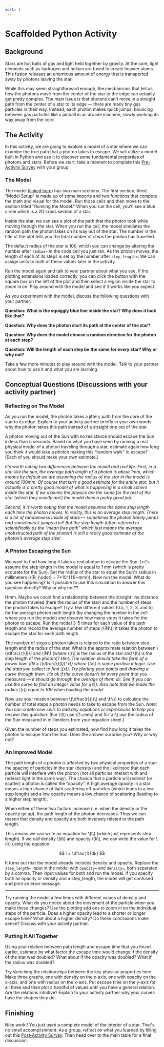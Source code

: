 ```yaml
---
sort: 1
---
```


# Scaffolded Python Activity

<!-- **Definition: ** -->

## Background

Stars are hot balls of gas and light held together by gravity. At the core, light elements such as hydrogen and helium are fused to create heavier atoms. This fusion releases an enormous amount of energy that is transported away by photons leaving the star.

While this may seem straightforward enough, the mechanisms that tell us how the photons move from the center of the star to the edge can actually get pretty complex. The main issue is that photons can't move in a straight path from the center of a star to its edge — there are many tiny gas particles in their way. Instead, each photon makes quick jumps, bouncing between gas particles like a pinball in an arcade machine, slowly working its way away from the core.

## The Activity

In this activity, we are going to explore a model of a star where we can examine the true path that a photon takes to escape. We will utilize a model built in Python and use it to discover some fundamental properties of photons and stars. Before we start, take a moment to complete this <a href="https://forms.gle/1eUWGcZpXcRVj8197" target="_blank">Pre-Activity Survey</a> with your group

### The Model

The model (<a href="https://www.desmos.com/calculator/d7ahlmn8fu" target="_blank">linked here</a>) has two main sections. The first section, titled "Model Setup" is made up of some imports and two functions that compute the math and visual for the model. Run those cells and then move to the section titled "Running the Model." When you run the cell, you'll see a blue circle which is a 2D cross section of a star.

Inside the star, we can see a plot of the path that the photon took while moving through the star. When you run the cell, the model simulates the random path the photon takes on its way out of the star. The number in the title of the plot tells you the total number of steps the photon has travelled.

The default radius of the star is 100, which you can change by altering the number after `radius=` in the code cell you just ran. As the photon moves, the length of each of its steps is set by the number after `step_length=`. We can assign units to both of these values later in the activity.

Run the model again and talk to your partner about what you see. If the plotting extensions loaded correctly, you can click the button with the square box on the left of the plot and then select a region inside the star to zoom in on. Play around with the model and see if it works like you expect.

As you experiment with the model, discuss the following questions with your partner.

**Question: What is the squiggly blue line inside the star? Why does it look like that?**

**Question: Why does the photon start its path at the center of the star?**

**Question: Why does the model choose a random direction for the photon at each step?**

**Question: Will the length of each step be the same for every star? Why or why not?**

Take a few more minutes to play around with the model. Talk to your partner about how to use it and what you are learning.

## Conceptual Questions (Discussions with your activity partner)

### Reflecting on The Model

As you run the model, the photon takes a jittery path from the core of the star to its edge. Explain to your activity partner briefly in your own words why the photon takes this path instead of a straight one out of the star.

A photon moving out of the Sun with no resistance should escape the Sun in less than 5 seconds. Based on what you have seen by running a real physical model of a photon traveling through a star, estimate again how long you think it would take a photon making this “random walk” to escape? (Each of you should make your own estimate.)

*It’s worth noting two differences between the model and real life. First, in a star like the sun, the average path length of a photon is about 1mm, which means by default we are assuming the radius of the star in the model is around 100mm. Of course that isn’t a good estimate for the entire star, but it actually is a pretty good model of what is happening in a small sphere inside the star. If we assume the physics are the same for the rest of the star (which they mostly are!) the model does a pretty good job.*

*Second, it is worth noting that the model assumes the same step length each time the photon moves. In reality, this is an average step length. There is a lot of randomness inside of stars — sometimes the photon barely jumps and sometimes it jumps a lot! But the step length (often referred to scientifically as the “mean free path” which just means the average unobstructed path of the photon) is still a really good estimate of the photon’s average step size!*

### A Photon Escaping the Sun

We want to find how long it takes a real photon to escape the Sun. Let's assume the step length in the model is equal to 1 mm (which is pretty accurate for the Sun). Set the radius of the star to equal the Sun's radius in millimeters (\\(R_{\odot} = 7*10^{11}~mm\\)). Now run the model. What do you see happening? Is it possible to use this simulation to answer this question directly? Why or why not??

Hmm. Maybe we could find a relationship between the straight line distance the photon traveled (here the radius of the star) and the number of steps the photon takes to escape? Try a few different values (0.5, 1, 2, 3, and 5) for the average photon path length (by changing the number in the cell where you run the model) and observe how many steps it takes for the photon to escape. Run the model 3-5 times for each value of the path length and record the average number of steps (\\(N\\)) it takes the photon to escape the star for each path length.

The number of steps a photon takes is related to the ratio between step length and the radius of the star. What is the approximate relation between \\(\dfrac{r}{l}\\) and \\(N\\) (where \\(r\\) is the radius of the star and \\(l\\) is the step length of the photon)? *Hint: The relation should take the form of a power law: \\(N = \(\dfrac{r}{l}\)^x\\) where \\(x\\) is some positive integer. Use the data you collect to find \\(x\\). Try plotting your points and drawing a curve through them. It’s ok if the curve doesn’t hit every point that you measured — it should go through the average of them all. See if you can use the curve to find an integer value for \\(x\\). Also note that we made the radius \\(r\\) equal to 100 when building the model.*

Now use your relation between \\(\dfrac{r}{l}\\) and \\(N\\) to calculate the number of total steps a photon needs to take to escape from the Sun. *Note: You can create new cells to add any equations or expressions to help you answer this question.* (For \\(l\\) use \\(1~mm\\) and for \\(r\\) use the radius of the Sun measured in millimeters from your equation sheet.) 

Given the number of steps you estimated, now find how long it takes the photon to escape from the Sun. Does the answer surprise you? Why or why not?

### An Improved Model

The path length of a photon is affected by two physical properties of a star: the spacing of particles in the star (density) and the likelihood that each particle will interfere with the photon (not all particles interact with and redirect light in the same way). The chance that a particle will redirect (or scatter) a photon is called the “opacity”. A high average opacity in a star means a high chance of light scattering off particles (which leads to a low step length) and a low opacity means a low chance of scattering (leading to a higher step length).

When either of these two factors increase (i.e. when the density or the opacity go up), the path length of the photon decreases. Thus we can reason that density and opacity are both inversely related to the path length.

This means we can write an equation for \\(l\\) (which just represents step length). If we call density \\(d\\) and opacity \\(k\\), we can write the value for \\(l\\) using the equation:

$$ l = \dfrac{1}{dk} $$

It turns out that the model already includes density and opacity. Replace the `step_length=` input in the model with `opacity=` and `density=`, both separated by a comma. Then input values for both and run the model. If you specify both an opacity or density and a step_length, the model will get confused and print an error message.

---

Try running the model a few times with different values of density and opacity. What do you notice about the movement of the particle when you make these changes? Use the plotting add ons to zoom in on the individual steps of the particle. Does a higher opacity lead to a shorter or longer escape time? What about a higher density? Do these conclusions make sense? Discuss with your activity partner.

### Putting It All Together

Using your relation between path length and escape time that you found earlier, estimate by what factor the escape time would change if the density of the star was doubled? What about if the opacity was doubled? What if the radius was doubled?

Try sketching the relationships between the key physical properties here. Make three graphs, one with density on the x-axis, one with opacity on the x-axis, and one with radius on the x-axis. Put escape time on the y-axis for all three and then plot a handful of values until you have a general relation. Are the relations intuitive? Explain to your activity partner why your curves have the shapes they do.

## Finishing

Nice work!! You just used a complete model of the interior of a star. That's no small accomplishment. As a group, reflect on what you learned by filling out this <a href="https://forms.gle/bWhYqAeFMbKfsL286" target="_blank">Post-Activity Survey</a>. Then head over to the main table for a final discussion.
